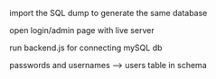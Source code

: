 import the SQL dump to generate the same database

open login/admin page with live server

run backend.js for connecting mySQL db

passwords and usernames --> users table in schema
